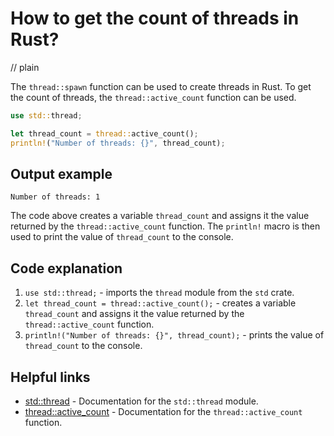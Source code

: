# How to get the count of threads in Rust?
// plain

The `thread::spawn` function can be used to create threads in Rust. To get the count of threads, the `thread::active_count` function can be used.

```rust
use std::thread;

let thread_count = thread::active_count();
println!("Number of threads: {}", thread_count);
```

## Output example

```
Number of threads: 1
```

The code above creates a variable `thread_count` and assigns it the value returned by the `thread::active_count` function. The `println!` macro is then used to print the value of `thread_count` to the console.

## Code explanation


1. `use std::thread;` - imports the `thread` module from the `std` crate.
2. `let thread_count = thread::active_count();` - creates a variable `thread_count` and assigns it the value returned by the `thread::active_count` function.
3. `println!("Number of threads: {}", thread_count);` - prints the value of `thread_count` to the console.

## Helpful links

- [std::thread](https://doc.rust-lang.org/std/thread/index.html) - Documentation for the `std::thread` module.
- [thread::active_count](https://doc.rust-lang.org/std/thread/fn.active_count.html) - Documentation for the `thread::active_count` function.